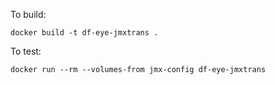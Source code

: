 To build:

```
docker build -t df-eye-jmxtrans .
```

To test:

```
docker run --rm --volumes-from jmx-config df-eye-jmxtrans
```
